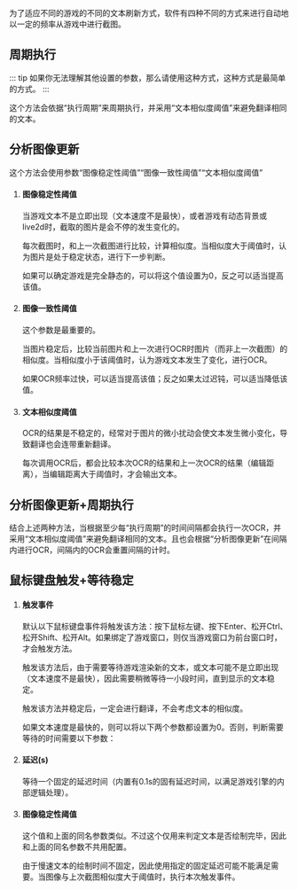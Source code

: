 为了适应不同的游戏的不同的文本刷新方式，软件有四种不同的方式来进行自动地以一定的频率从游戏中进行截图。

## 周期执行

::: tip
如果你无法理解其他设置的参数，那么请使用这种方式，这种方式是最简单的方式。
:::

这个方法会依据“执行周期”来周期执行，并采用“文本相似度阈值”来避免翻译相同的文本。

## 分析图像更新

这个方法会使用参数“图像稳定性阈值”“图像一致性阈值”“文本相似度阈值”

1. #### 图像稳定性阈值

    当游戏文本不是立即出现（文本速度不是最快），或者游戏有动态背景或live2d时，截取的图片是会不停的发生变化的。

    每次截图时，和上一次截图进行比较，计算相似度。当相似度大于阈值时，认为图片是处于稳定状态，进行下一步判断。

    如果可以确定游戏是完全静态的，可以将这个值设置为0，反之可以适当提高该值。

1. #### 图像一致性阈值

    这个参数是最重要的。

    当图片稳定后，比较当前图片和上一次进行OCR时图片（而非上一次截图）的相似度。当相似度小于该阈值时，认为游戏文本发生了变化，进行OCR。

    如果OCR频率过快，可以适当提高该值；反之如果太过迟钝，可以适当降低该值。

1. #### 文本相似度阈值

    OCR的结果是不稳定的，经常对于图片的微小扰动会使文本发生微小变化，导致翻译也会连带重新翻译。

    每次调用OCR后，都会比较本次OCR的结果和上一次OCR的结果（编辑距离），当编辑距离大于阈值时，才会输出文本。


## 分析图像更新+周期执行

结合上述两种方法，当根据至少每“执行周期”的时间间隔都会执行一次OCR，并采用“文本相似度阈值”来避免翻译相同的文本。且也会根据“分析图像更新”在间隔内进行OCR，间隔内的OCR会重置间隔的计时。


## 鼠标键盘触发+等待稳定


1. #### 触发事件

    默认以下鼠标键盘事件将触发该方法：按下鼠标左键、按下Enter、松开Ctrl、松开Shift、松开Alt。如果绑定了游戏窗口，则仅当游戏窗口为前台窗口时，才会触发方法。

    触发该方法后，由于需要等待游戏渲染新的文本，或文本可能不是立即出现（文本速度不是最快），因此需要稍微等待一小段时间，直到显示的文本稳定。

    触发该方法并稳定后，一定会进行翻译，不会考虑文本的相似度。

    如果文本速度是最快的，则可以将以下两个参数都设置为0。否则，判断需要等待的时间需要以下参数：

1. #### 延迟(s)

    等待一个固定的延迟时间（内置有0.1s的固有延迟时间，以满足游戏引擎的内部逻辑处理）。

1. #### 图像稳定性阈值

    这个值和上面的同名参数类似。不过这个仅用来判定文本是否绘制完毕，因此和上面的同名参数不共用配置。

    由于慢速文本的绘制时间不固定，因此使用指定的固定延迟可能不能满足需要。当图像与上次截图相似度大于阈值时，执行本次触发事件。